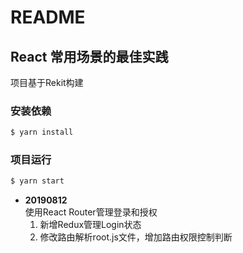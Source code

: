 # README
## React 常用场景的最佳实践

项目基于Rekit构建

### 安装依赖
```bash
$ yarn install
```
### 项目运行
```bash
$ yarn start
```

- **20190812**  
  使用React Router管理登录和授权
  1. 新增Redux管理Login状态
  2. 修改路由解析root.js文件，增加路由权限控制判断

